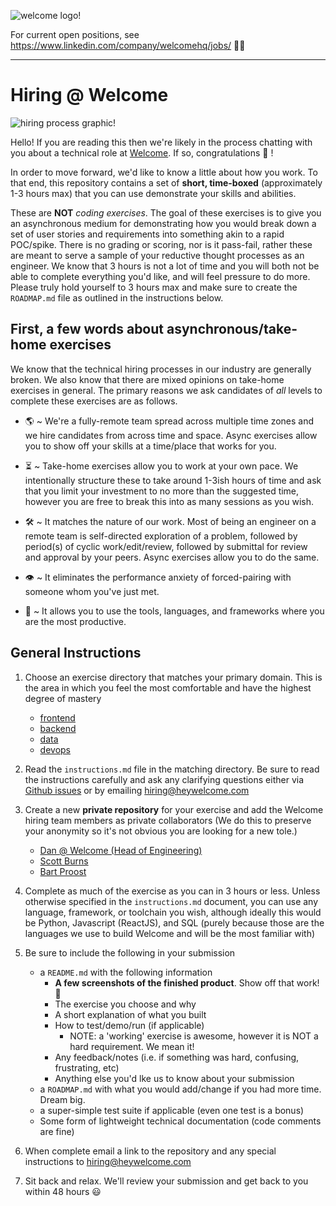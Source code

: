 ![welcome logo!](https://dka575ofm4ao0.cloudfront.net/pages-transactional_logos/retina/186505/03_Welcome_Color_Black_Wordmark_Horizontal.png)

For current open positions, see <https://www.linkedin.com/company/welcomehq/jobs/> 👩‍💻

------------------

# Hiring @ Welcome

![hiring process graphic!](https://welcome-public-assets.s3.us-east-2.amazonaws.com/welcome_hiring_process.png)

Hello! If you are reading this then we're likely in the process chatting with you about a technical role at [Welcome](https://heywelcome.com). If so, congratulations :tada: !

In order to move forward, we'd like to know a little about how you work. To that end, this repository contains a set of **short, time-boxed** (approximately 1-3 hours max) that you can use demonstrate your skills and abilities.

These are **NOT** *coding exercises*. The goal of these exercises is to give you an asynchronous medium for demonstrating how you would break down a set of user stories and requirements into something akin to a rapid POC/spike. There is no grading or scoring, nor is it pass-fail, rather these are meant to serve a sample of your reductive thought processes as an engineer. We know that 3 hours is not a lot of time and you will both not be able to complete everything you'd like, and will feel pressure to do more. Please truly hold yourself to 3 hours max and make sure to create the `ROADMAP.md` file as outlined in the instructions below.

## First, a few words about asynchronous/take-home exercises

We know that the technical hiring processes in our industry are generally broken. We also know that there are mixed opinions on take-home exercises in general. The primary reasons we ask candidates of *all* levels to complete these exercises are as follows.

* 🌎  ~ We're a fully-remote team spread across multiple time zones and we hire candidates from across time and space. Async exercises allow you to show off your skills at a time/place that works for you.

* ⏳  ~ Take-home exercises allow you to work at your own pace. We intentionally structure these to take around 1-3ish hours of time and ask that you limit your investment to no more than the suggested time, however you are free to break this into as many sessions as you wish.

* 🛠 ~ It matches the nature of our work. Most of being an engineer on a remote team is self-directed exploration of a problem, followed by period(s) of cyclic work/edit/review, followed by submittal for review and approval by your peers. Async exercises allow you to do the same.

* 👁 ~ It eliminates the performance anxiety of forced-pairing with someone whom you've just met.

* 🧰 ~ It allows you to use the tools, languages, and frameworks where you are the most productive.

## General Instructions

1. Choose an exercise directory that matches your primary domain. This is the area in which you feel the most comfortable and have the highest degree of mastery
    * [frontend](frontend/instructions.md)
    * [backend](backend/instructions.md)
    * [data](data/instructions.md)
    * [devops](devops/instructions.md)

2. Read the `instructions.md` file in the matching directory. Be sure to read the instructions carefully and ask any clarifying questions either via [Github issues](https://github.com/pineapplehq/hiring-exercises/issues) or by emailing hiring@heywelcome.com

3. Create a new **private repository** for your exercise and add the Welcome hiring team members as private collaborators (We do this to preserve your anonymity so it's not obvious you are looking for a new tole.)
    * [Dan @ Welcome (Head of Engineering)](https://github.com/thoughtpunch) 
    * [Scott Burns](https://github.com/sburns)
    * [Bart Proost](https://github.com/bartcheers)

4. Complete as much of the exercise as you can in 3 hours or less. Unless otherwise specified in the `instructions.md` document, you can use any language, framework, or toolchain you wish, although ideally this would be Python, Javascript (ReactJS), and SQL (purely because those are the languages we use to build Welcome and will be the most familiar with)

5. Be sure to include the following in your submission
    * a `README.md` with the following information
        * **A few screenshots of the finished product**. Show off that work! 📸
        * The exercise you choose and why
        * A short explanation of what you built
        * How to test/demo/run (if applicable)
            * NOTE: a 'working' exercise is awesome, however it is NOT a hard requirement. We mean it!
        * Any feedback/notes (i.e. if something was hard, confusing, frustrating, etc)
        * Anything else you'd lke us to know about your submission
    * a `ROADMAP.md` with what you would add/change if you had more time. Dream big.
    * a super-simple test suite if applicable (even one test is a bonus)
    * Some form of lightweight technical documentation (code comments are fine)

5. When complete email a link to the repository and any special instructions to hiring@heywelcome.com

6. Sit back and relax. We'll review your submission and get back to you within 48 hours :smiley:
